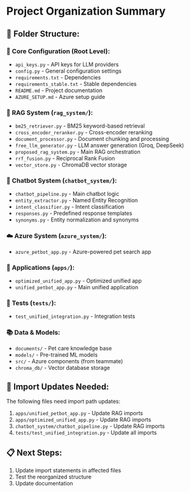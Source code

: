 # Project Organization Summary

## 📁 **Folder Structure:**

### **🔧 Core Configuration (Root Level):**
- `api_keys.py` - API keys for LLM providers
- `config.py` - General configuration settings
- `requirements.txt` - Dependencies
- `requirements_stable.txt` - Stable dependencies
- `README.md` - Project documentation
- `AZURE_SETUP.md` - Azure setup guide

### **🧠 RAG System (`rag_system/`):**
- `bm25_retriever.py` - BM25 keyword-based retrieval
- `cross_encoder_reranker.py` - Cross-encoder reranking
- `document_processor.py` - Document chunking and processing
- `free_llm_generator.py` - LLM answer generation (Groq, DeepSeek)
- `proposed_rag_system.py` - Main RAG orchestration
- `rrf_fusion.py` - Reciprocal Rank Fusion
- `vector_store.py` - ChromaDB vector storage

### **🤖 Chatbot System (`chatbot_system/`):**
- `chatbot_pipeline.py` - Main chatbot logic
- `entity_extractor.py` - Named Entity Recognition
- `intent_classifier.py` - Intent classification
- `responses.py` - Predefined response templates
- `synonyms.py` - Entity normalization and synonyms

### **☁️ Azure System (`azure_system/`):**
- `azure_petbot_app.py` - Azure-powered pet search app

### **🚀 Applications (`apps/`):**
- `optimized_unified_app.py` - Optimized unified app
- `unified_petbot_app.py` - Main unified application

### **🧪 Tests (`tests/`):**
- `test_unified_integration.py` - Integration tests

### **📚 Data & Models:**
- `documents/` - Pet care knowledge base
- `models/` - Pre-trained ML models
- `src/` - Azure components (from teammate)
- `chroma_db/` - Vector database storage

## 🔄 **Import Updates Needed:**

The following files need import path updates:
1. `apps/unified_petbot_app.py` - Update RAG imports
2. `apps/optimized_unified_app.py` - Update RAG imports  
3. `chatbot_system/chatbot_pipeline.py` - Update RAG imports
4. `tests/test_unified_integration.py` - Update all imports

## 📋 **Next Steps:**
1. Update import statements in affected files
2. Test the reorganized structure
3. Update documentation
